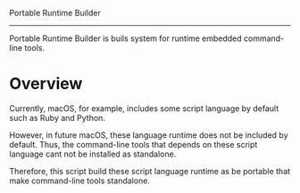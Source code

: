 Portable Runtime Builder

------------------------------

Portable Runtime Builder is buils system for runtime embedded command-line tools.



# Overview

Currently, macOS, for example, includes some script language by default such as Ruby and Python.

However, in future macOS, these language runtime does not be included by default. Thus, the command-line tools that depends on these script language cant not be installed as standalone. 

Therefore, this script build these script language runtime as be portable that make command-line tools standalone.
